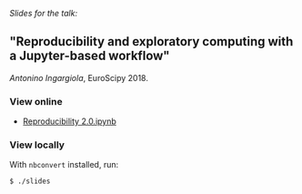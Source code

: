 *Slides for the talk:*

## "Reproducibility and exploratory computing with a Jupyter-based workflow"

*Antonino Ingargiola*, EuroScipy 2018.

### View online

- [Reproducibility 2.0.ipynb](http://nbviewer.jupyter.org/github/tritemio/euroscipy2018_jupyter_reproducibility/blob/e90a40a54eed2b534d0bcbaa501cf8771d68587a/Reproducibility%202.0.ipynb)

### View locally

With `nbconvert` installed, run:

```
$ ./slides
```
